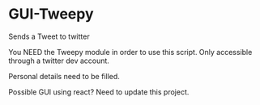 # GUI-Tweepy
Sends a Tweet to twitter

You NEED the Tweepy module in order to use this script.
Only accessible through a twitter dev account.

Personal details need to be filled.

Possible GUI using react? Need to update this project.
